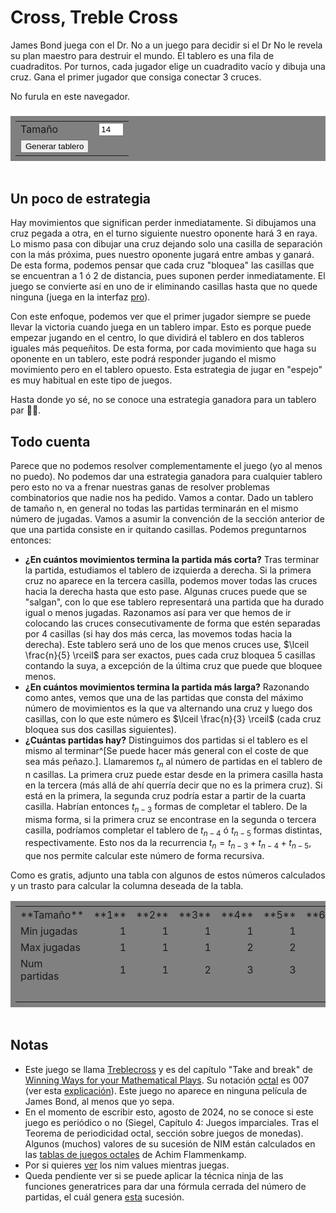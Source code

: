 
# Cross, Treble Cross

<style>
    a { text-decoration: underline; }

    #board {
        display: block;
        margin: auto;
    }

    #turn {
        text-align: center;
    }

    table {
        margin: 1em auto 3em auto;
        padding: 0.5em;
        background-color: gray;
    }

    #data-table td {
        width: 20px;
        text-align: right;
    }

    #data-table td:nth-child(1){
        width: 100px;
        text-align: left;
    }
</style>

James Bond juega con el Dr. No a un juego para decidir si el Dr No le revela su plan maestro para destruir el mundo. El tablero es una fila de cuadraditos. Por turnos, cada jugador elige un cuadradito vacío y dibuja una cruz. Gana el primer jugador que consiga conectar 3 cruces.

<!-- Board -->
<canvas id="board">
    No furula en este navegador.
</canvas>

<h3 id="turn"></h3>

<table>
    <tr>
        <td> <label>Tamaño</label> </td>
        <td> <input style="width: 3em" id="n_squares" type="number" min="1" max="30" value=14> </td>
    </tr>
    <tr>
        <td> <button type="button" onclick="generateBoard(); draw();">Generar tablero</button><br> </td>
    </tr>
</table>

## Un poco de estrategia

Hay movimientos que significan perder inmediatamente. Si dibujamos una cruz pegada a otra, en el turno siguiente nuestro oponente hará 3 en raya. Lo mismo pasa con dibujar una cruz dejando solo una casilla de separación con la más próxima, pues nuestro oponente jugará entre ambas y ganará. De esta forma, podemos pensar que cada cruz "bloquea" las casillas que se encuentran a 1 ó 2 de distancia, pues suponen perder inmediatamente. El juego se convierte así en uno de ir eliminando casillas hasta que no quede ninguna (juega en la interfaz <a id="switch_button" onclick="switchMode(this); window.scrollTo(0,0);">pro</a>).

Con este enfoque, podemos ver que el primer jugador siempre se puede llevar la victoria cuando juega en un tablero impar. Esto es porque puede empezar jugando en el centro, lo que dividirá el tablero en dos tableros iguales más pequeñitos. De esta forma, por cada movimiento que haga su oponente en un tablero, este podrá responder jugando el mismo movimiento pero en el tablero opuesto. Esta estrategia de jugar en "espejo" es muy habitual en este tipo de juegos.

Hasta donde yo sé, no se conoce una estrategia ganadora para un tablero par 🤷‍♂️.

## Todo cuenta

Parece que no podemos resolver complementamente el juego (yo al menos no puedo). No podemos dar una estrategia ganadora para cualquier tablero pero esto no va a frenar nuestras ganas de resolver problemas combinatorios que nadie nos ha pedido. Vamos a contar. Dado un tablero de tamaño n, en general no todas las partidas terminarán en el mismo número de jugadas. Vamos a asumir la convención de la sección anterior de que una partida consiste en ir quitando casillas. Podemos preguntarnos entonces:

- **¿En cuántos movimientos termina la partida más corta?** Tras terminar la partida, estudiamos el tablero de izquierda a derecha. Si la primera cruz no aparece en la tercera casilla, podemos mover todas las cruces hacia la derecha hasta que esto pase. Algunas cruces puede que se "salgan", con lo que ese tablero representará una partida que ha durado igual o menos jugadas. Razonamos así para ver que hemos de ir colocando las cruces consecutivamente de forma que estén separadas por 4 casillas (si hay dos más cerca, las movemos todas hacia la derecha). Este tablero será uno de los que menos cruces use, $\lceil \frac{n}{5} \rceil$ para ser exactos, pues cada cruz bloquea 5 casillas contando la suya, a excepción de la última cruz que puede que bloquee menos.
- **¿En cuántos movimientos termina la partida más larga?** Razonando como antes, vemos que una de las partidas que consta del máximo número de movimientos es la que va alternando una cruz y luego dos casillas, con lo que este número es $\lceil \frac{n}{3} \rceil$ (cada cruz bloquea sus dos casillas siguientes).
- **¿Cuántas partidas hay?** Distinguimos dos partidas si el tablero es el mismo al terminar^[Se puede hacer más general con el coste de que sea más peñazo.]. Llamaremos $t_n$ al número de partidas en el tablero de n casillas. La primera cruz puede estar desde en la primera casilla hasta en la tercera (más allá de ahí querría decir que no es la primera cruz). Si está en la primera, la segunda cruz podría estar a partir de la cuarta casilla. Habrían entonces $t_{n-3}$ formas de completar el tablero. De la misma forma, si la primera cruz se encontrase en la segunda o tercera casilla, podríamos completar el tablero de $t_{n-4}$ ó $t_{n-5}$ formas distintas, respectivamente. Esto nos da la recurrencia $t_n = t_{n-3} + t_{n-4} + t_{n-5}$, que nos permite calcular este número de forma recursiva.

Como es gratis, adjunto una tabla con algunos de estos números calculados y un trasto para calcular la columna deseada de la tabla.


<table id="data-table">
    <tr>
        <td> **Tamaño** </td>
        <td>**1**</td>
        <td>**2**</td>
        <td>**3**</td>
        <td>**4**</td>
        <td>**5**</td>
        <td>**6**</td>
        <td>**7**</td>
        <td>**8**</td>
        <td>**9**</td>
        <td>**10**</td>
        <td>**11**</td>
        <td>**12**</td>
        <td> <input style="width: 3em" id="count_input" type="number" min="0" value=13> </td>
    </tr>
    <tr>
        <td> Min jugadas </td>
        <td> 1 </td>
        <td> 1 </td>
        <td> 1 </td>
        <td> 1 </td>
        <td> 1 </td>
        <td> 2 </td>
        <td> 2 </td>
        <td> 2 </td>
        <td> 2 </td>
        <td> 2 </td>
        <td> 3 </td>
        <td> 3 </td>
        <td id="min_plays"></td>
    </tr>
    <tr>
        <td> Max jugadas </td>
        <td> 1 </td>
        <td> 1 </td>
        <td> 1 </td>
        <td> 2 </td>
        <td> 2 </td>
        <td> 2 </td>
        <td> 3 </td>
        <td> 3 </td>
        <td> 3 </td>
        <td> 4 </td>
        <td> 4 </td>
        <td> 4 </td>
        <td id="max_plays"></td>
    </tr>
    <tr>
        <td> Num partidas </td>
        <td> 1 </td>
        <td> 1 </td>
        <td> 2 </td>
        <td> 3 </td>
        <td> 3 </td>
        <td> 4 </td>
        <td> 6 </td>
        <td> 8 </td>
        <td> 10 </td>
        <td> 13 </td>
        <td> 18 </td>
        <td> 24 </td>
        <td id="count_res"></td>
    </tr>
    <tr>
        <td></td>
        <td></td>
        <td></td>
        <td></td>
        <td></td>
        <td></td>
        <td></td>
        <td></td>
        <td></td>
        <td></td>
        <td></td>
        <td></td>
        <td></td>
        <td> <button type="button" onclick="computePlays()">Calcular</button><br> </td>
    </tr>
</table>


## Notas
- Este juego se llama [Treblecross](https://en.wikipedia.org/wiki/Treblecross) y es del capítulo "Take and break" de [Winning Ways for your Mathematical Plays](https://es.wikipedia.org/wiki/Winning_Ways_for_your_Mathematical_Plays). Su notación [octal](https://es.wikipedia.org/wiki/Juego_octal) es 007 (ver esta [explicación](https://math.stackexchange.com/questions/4283174/why-do-we-say-treblecross-octal-game-notation-is-007)). Este juego no aparece en ninguna película de James Bond, al menos que yo sepa.
- En el momento de escribir esto, agosto de 2024, no se conoce si este juego es periódico o no (Siegel, Capítulo 4: Juegos imparciales. Tras el Teorema de periodicidad octal, sección sobre juegos de monedas). Algunos (muchos) valores de su sucesión de NIM están calculados en las [tablas de juegos octales](http://wwwhomes.uni-bielefeld.de/achim/octal.html) de Achim Flammenkamp.
- Por si quieres
<a onclick="nimMode(); window.scrollTo(0,0);">ver</a>
los nim values mientras juegas.
- Queda pendiente ver si se puede aplicar la técnica ninja de las funciones generatrices para dar una fórmula cerrada del número de partidas, el cuál genera
<a href="https://oeis.org/A017818">esta</a>
sucesión.

<script src="007.js"></script>
